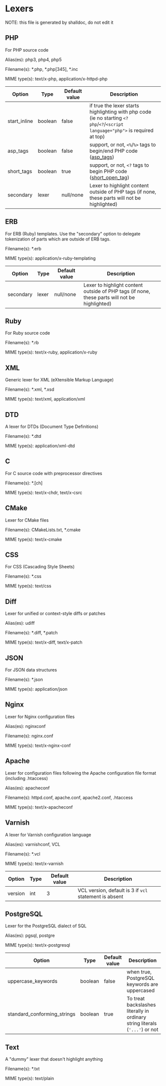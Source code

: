 # Lexers

NOTE: this file is generated by shalldoc, do not edit it

## PHP

For PHP source code

Alias(es): php3, php4, php5

Filename(s): *.php, *.php[345], *.inc

MIME type(s): text/x-php, application/x-httpd-php

| Option | Type | Default value | Description |
| ------ | ---- | ------------- | ----------- |
| start_inline | boolean | false | if true the lexer starts highlighting with php code (ie no starting `<?php`/`<?`/`<script language="php">` is required at top) |
| asp_tags | boolean | false | support, or not, `<%`/`%>` tags to begin/end PHP code ([asp_tags](http://php.net/asp_tags)) |
| short_tags | boolean | true | support, or not, `<?` tags to begin PHP code ([short_open_tag](http://php.net/short_open_tag)) |
| secondary | lexer | null/none | Lexer to highlight content outside of PHP tags (if none, these parts will not be highlighted) |

## ERB

For ERB (Ruby) templates. Use the "secondary" option to delegate tokenization of parts which are outside of ERB tags.

Filename(s): *.erb

MIME type(s): application/x-ruby-templating

| Option | Type | Default value | Description |
| ------ | ---- | ------------- | ----------- |
| secondary | lexer | null/none | Lexer to highlight content outside of PHP tags (if none, these parts will not be highlighted) |

## Ruby

For Ruby source code

Filename(s): *.rb

MIME type(s): text/x-ruby, application/x-ruby

## XML

Generic lexer for XML (eXtensible Markup Language)

Filename(s): *.xml, *.xsd

MIME type(s): text/xml, application/xml

## DTD

A lexer for DTDs (Document Type Definitions)

Filename(s): *.dtd

MIME type(s): application/xml-dtd

## C

For C source code with preprocessor directives

Filename(s): *.[ch]

MIME type(s): text/x-chdr, text/x-csrc

## CMake

Lexer for CMake files

Filename(s): CMakeLists.txt, *.cmake

MIME type(s): text/x-cmake

## CSS

For CSS (Cascading Style Sheets)

Filename(s): *.css

MIME type(s): text/css

## Diff

Lexer for unified or context-style diffs or patches

Alias(es): udiff

Filename(s): *.diff, *.patch

MIME type(s): text/x-diff, text/x-patch

## JSON

For JSON data structures

Filename(s): *.json

MIME type(s): application/json

## Nginx

Lexer for Nginx configuration files

Alias(es): nginxconf

Filename(s): nginx.conf

MIME type(s): text/x-nginx-conf

## Apache

Lexer for configuration files following the Apache configuration file format (including .htaccess)

Alias(es): apacheconf

Filename(s): httpd.conf, apache.conf, apache2.conf, .htaccess

MIME type(s): text/x-apacheconf

## Varnish

A lexer for Varnish configuration language

Alias(es): varnishconf, VCL

Filename(s): *.vcl

MIME type(s): text/x-varnish

| Option | Type | Default value | Description |
| ------ | ---- | ------------- | ----------- |
| version | int | 3 | VCL version, default is 3 if `vcl` statement is absent |

## PostgreSQL

Lexer for the PostgreSQL dialect of SQL

Alias(es): pgsql, postgre

MIME type(s): text/x-postgresql

| Option | Type | Default value | Description |
| ------ | ---- | ------------- | ----------- |
| uppercase_keywords | boolean | false | when true, PostgreSQL keywords are uppercased |
| standard_conforming_strings | boolean | true | To treat backslashes literally in ordinary string literals (`'...'`) or not |

## Text

A "dummy" lexer that doesn't highlight anything

Filename(s): *.txt

MIME type(s): text/plain

